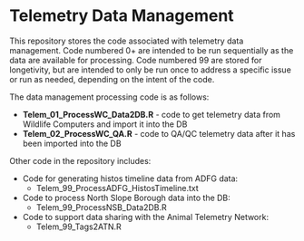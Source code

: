 # Telemetry Data Management

This repository stores the code associated with telemetry data management. Code numbered 0+ are intended to be run sequentially as the data are available for processing. Code numbered 99 are stored for longetivity, but are intended to only be run once to address a specific issue or run as needed, depending on the intent of the code.

The data management processing code is as follows:
* **Telem_01_ProcessWC_Data2DB.R** - code to get telemetry data from Wildlife Computers and import it into the DB
* **Telem_02_ProcessWC_QA.R** - code to QA/QC telemetry data after it has been imported into the DB

Other code in the repository includes:
* Code for generating histos timeline data from ADFG data:
	* Telem_99_ProcessADFG_HistosTimeline.txt
* Code to process North Slope Borough data into the DB:
	* Telem_99_ProcessNSB_Data2DB.R
* Code to support data sharing with the Animal Telemetry Network:
	* Telem_99_Tags2ATN.R